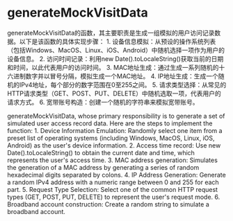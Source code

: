 # generateMockVisitData
generateMockVisitData的函数，其主要职责是生成一组模拟的用户访问记录数据。以下是该函数的具体实现步骤：
1. 
设备信息模拟：从预设的操作系统列表（包括Windows、MacOS、Linux、iOS、Android）中随机选择一项作为用户的设备信息。
2. 
访问时间记录：利用new Date().toLocaleString()获取当前的日期和时间，以此代表用户的访问时间。
3. 
MAC地址生成：通过生成一系列随机的十六进制数字并以冒号分隔，模拟生成一个MAC地址。
4. 
IP地址生成：生成一个随机的IPv4地址，每个部分的数字范围在0至255之间。
5. 
请求类型选择：从常见的HTTP请求类型（GET、POST、PUT、DELETE）中随机选取一项，代表用户的请求方式。
6. 
宽带账号构造：创建一个随机的字符串来模拟宽带账号。

generateMockVisitData, whose primary responsibility is to generate a set of simulated user access record data. Here are the steps to implement the function:
1. 
Device Information Emulation: Randomly select one item from a preset list of operating systems (including Windows, MacOS, Linux, iOS, Android) as the user's device information.
2. 
Access time record: Use new Date().toLocaleString() to obtain the current date and time, which represents the user's access time.
3. 
MAC address generation: Simulates the generation of a MAC address by generating a series of random hexadecimal digits separated by colons.
4. 
IP Address Generation: Generate a random IPv4 address with a numeric range between 0 and 255 for each part.
5. 
Request Type Selection: Select one of the common HTTP request types (GET, POST, PUT, DELETE) to represent the user's request mode.
6. 
Broadband account construction: Create a random string to simulate a broadband account.
